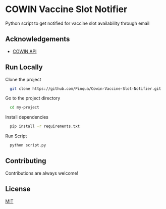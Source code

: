 
# COWIN Vaccine Slot Notifier

Python script to get notified for vaccine slot availability through email

  
## Acknowledgements

 - [COWIN API](https://apisetu.gov.in/public/api/cowin)


## Run Locally

Clone the project

```bash
  git clone https://github.com/Pinqua/Cowin-Vaccine-Slot-Notifier.git
```

Go to the project directory

```bash
  cd my-project
```

Install dependencies

```bash
  pip install -r requirements.txt
```

Run Script

```bash
  python script.py
```
  
## Contributing

Contributions are always welcome!

  
## License

[MIT](https://choosealicense.com/licenses/mit/)

